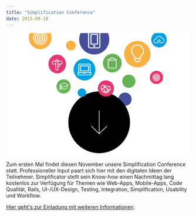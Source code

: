 ```yaml
---
title: "Simplification Conference"
date: 2015-09-18
---
```


[![](images/simplification-conference-2015.png)](https://simplificators.files.wordpress.com/2015/09/simplification-conference-2015.png)

Zum ersten Mal findet diesen November unsere Simplification Conference statt. Professioneller Input paart sich hier mit den digitalen Ideen der Teilnehmer. Simplificator stellt sein Know-how einen Nachmittag lang kostenlos zur Verfügung für Themen wie Web-Apps, Mobile-Apps, Code Qualität, Rails, UI-/UX-Design, Testing, Integration, Simplification, Usability und Workflow.

[Hier geht's zur Einladung mit weiteren Informationen](http://us11.campaign-archive1.com/?u=978e8a6f1b28b612edcf07027&id=1d28726bfa).

